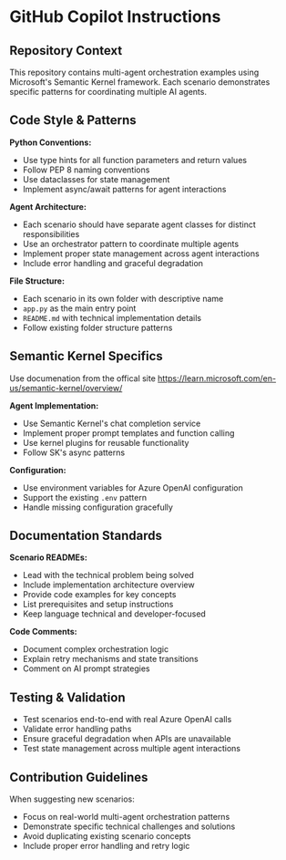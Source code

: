 # GitHub Copilot Instructions

## Repository Context

This repository contains multi-agent orchestration examples using Microsoft's Semantic Kernel framework. Each scenario demonstrates specific patterns for coordinating multiple AI agents.

## Code Style & Patterns

**Python Conventions:**
- Use type hints for all function parameters and return values
- Follow PEP 8 naming conventions
- Use dataclasses for state management
- Implement async/await patterns for agent interactions

**Agent Architecture:**
- Each scenario should have separate agent classes for distinct responsibilities
- Use an orchestrator pattern to coordinate multiple agents
- Implement proper state management across agent interactions
- Include error handling and graceful degradation

**File Structure:**
- Each scenario in its own folder with descriptive name
- `app.py` as the main entry point
- `README.md` with technical implementation details
- Follow existing folder structure patterns

## Semantic Kernel Specifics

Use documenation from the offical site https://learn.microsoft.com/en-us/semantic-kernel/overview/

**Agent Implementation:**
- Use Semantic Kernel's chat completion service
- Implement proper prompt templates and function calling
- Use kernel plugins for reusable functionality
- Follow SK's async patterns

**Configuration:**
- Use environment variables for Azure OpenAI configuration
- Support the existing `.env` pattern
- Handle missing configuration gracefully

## Documentation Standards

**Scenario READMEs:**
- Lead with the technical problem being solved
- Include implementation architecture overview
- Provide code examples for key concepts
- List prerequisites and setup instructions
- Keep language technical and developer-focused

**Code Comments:**
- Document complex orchestration logic
- Explain retry mechanisms and state transitions
- Comment on AI prompt strategies

## Testing & Validation

- Test scenarios end-to-end with real Azure OpenAI calls
- Validate error handling paths
- Ensure graceful degradation when APIs are unavailable
- Test state management across multiple agent interactions

## Contribution Guidelines

When suggesting new scenarios:
- Focus on real-world multi-agent orchestration patterns
- Demonstrate specific technical challenges and solutions
- Avoid duplicating existing scenario concepts
- Include proper error handling and retry logic

